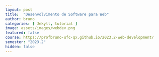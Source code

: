 ```yaml
---
layout: post
title:  "Desenvolvimento de Software para Web"
author: bruno
categories: [ Jekyll, tutorial ]
image: assets/images/webdev.png
featured: false
course: https://profbruno-ufc-qx.github.io/2023.2-web-development/
semester: "2023.2"
hidden: false
---
```


